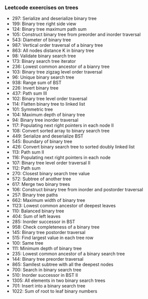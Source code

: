 
### Leetcode exeercises on trees
* 297: Serialize and deserialize binary tree
* 199: Binary tree right side view
* 124: Binary tree maximum path sum
* 105: Construct binary tree from preorder and inorder traversal
* 543: Diameter of binary tree
* 987: Vertical order traversal of a binary tree
* 863: All nodes distance K in binary tree
* 98: Validate binary search tree
* 173: Binary search tree iterator
* 236: Lowest common ancestor of a bianry tree
* 103: Binary tree zigzag level order traversal
* 96: Unique binary search tree
* 938: Range sum of BST
* 226: Invert binary tree
* 437: Path sum III
* 102: Binary tree level order traversal 
* 114: Flatten binary tree to linked list
* 101: Symmetric tree
* 104: Maximum depth of binary tree
* 94: Binary tree inorder traversal
* 117: Populating next right pointers in each node II
* 108: Convert sorted array to binary search tree
* 449: Serialize and deserialize BST
* 545: Boundary of binary tree
* 426: Convert binary search tree to sorted doubly linked list
* 113: Path sum II
* 116: Populating next right pointers in each node
* 107: Binary tree level order traversal II
* 112: Path sum
* 270: Closest binary search tree value
* 572: Subtree of another tree
* 617: Merge two binary trees
* 106: Construct binary tree from inorder and postorder traversal
* 257: Binary tree paths
* 662: Maximum width of binary tree
* 1123: Lowest common ancestor of deepest leaves
* 110: Balanced binary tree
* 404: Sum of left leaves
* 285: Inorder successor in BST
* 958: Check completeness of a binary tree
* 145: Binary tree postorder traversal
* 515: Find largest value in each tree row
* 100: Same tree
* 111: Minimum depth of binary tree
* 235: Lowest common ancestor of a binary search tree
* 144: Binary tree preorder traversal
* 865: Samllest subtree with all the deepest nodes
* 700: Search in binary search tree
* 510: Inorder successor in BST II
* 1305: All elements in two binary search trees
* 701: Insert into a binary search tree
* 1022: Sum of root to leaf binary numbers
